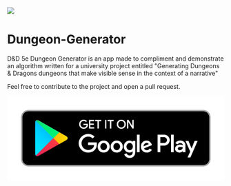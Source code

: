 <img src="art/app-icon.png">

# Dungeon-Generator

D&D 5e Dungeon Generator is an app made to compliment and demonstrate an algorithm written for a university project entitled "Generating Dungeons & Dragons dungeons that make visible sense in the context of a narrative"

Feel free to contribute to the project and open a pull request.

[![](art/google-play-icon.png "Download On Google Play")](https://play.google.com/store/apps/details?id=com.joeshuff.dddungeongenerator)